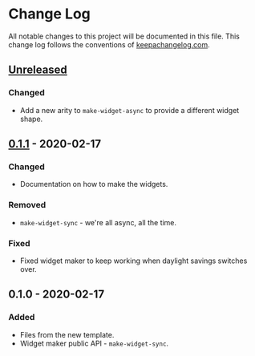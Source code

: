 # Change Log
All notable changes to this project will be documented in this file. This change log follows the conventions of [keepachangelog.com](http://keepachangelog.com/).

## [Unreleased]
### Changed
- Add a new arity to `make-widget-async` to provide a different widget shape.

## [0.1.1] - 2020-02-17
### Changed
- Documentation on how to make the widgets.

### Removed
- `make-widget-sync` - we're all async, all the time.

### Fixed
- Fixed widget maker to keep working when daylight savings switches over.

## 0.1.0 - 2020-02-17
### Added
- Files from the new template.
- Widget maker public API - `make-widget-sync`.

[Unreleased]: https://github.com/your-name/lab2/compare/0.1.1...HEAD
[0.1.1]: https://github.com/your-name/lab2/compare/0.1.0...0.1.1
